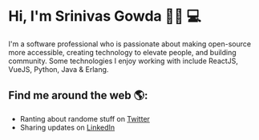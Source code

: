 # Hi, I'm Srinivas Gowda 👋🏾 💻

I'm a software professional who is passionate about making open-source more accessible, creating technology to elevate people, and building community. Some technologies I enjoy working with include ReactJS, VueJS, Python, Java & Erlang. 


## Find me around the web 🌎:
- Ranting about randome stuff on <a href="https://twitter.com/linuxsavvy">Twitter</a>
- Sharing updates on <a href="https://www.linkedin.com/in/solancer/">LinkedIn</a> 
